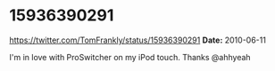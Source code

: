 # 15936390291
https://twitter.com/TomFrankly/status/15936390291
**Date:** 2010-06-11

I'm in love with ProSwitcher on my iPod touch. Thanks @ahhyeah
